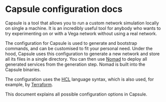 # Capsule configuration docs

Capsule is a tool that allows you to run a custom network simulation locally on single a machine. It is an incredibly useful tool for anybody who wants to try experimenting on or with a Vega network without using a real network.

The configuration for Capsule is used to generate and bootstrap commands, and can be customised to fit your personal need. Under the hood, Capsule uses this configuration to generate a new network and store all its files in a single directory. You can then use [Nomad](https://www.nomadproject.io/) to deploy all generated services from the generation step. Nomad is built into the Capsule binaries. 

The configuration uses the [HCL](https://github.com/hashicorp/hcl) language syntax, which is also used, for example, by [Terraform](https://www.terraform.io/).

This document explains all possible configuration options in Capsule.

